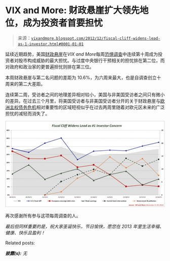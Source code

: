 <!--yml

category: 未分类

date: 2024-05-18 16:20:19

-->

# VIX and More: 财政悬崖扩大领先地位，成为投资者首要担忧

> 来源：[`vixandmore.blogspot.com/2012/12/fiscal-cliff-widens-lead-as-1-investor.html#0001-01-01`](http://vixandmore.blogspot.com/2012/12/fiscal-cliff-widens-lead-as-1-investor.html#0001-01-01)

延续近期趋势，美国[财政悬崖](http://vixandmore.blogspot.com/search/label/fiscal%20cliff)在*VIX and More*每周[恐惧调查](http://vixandmore.blogspot.com/search/label/Fear%20poll)中连续第十周成为投资者对股市构成威胁的最大担忧。与过度中央银行干预相关的担忧排在第二位，而对政府和政治家的更普遍担忧则排在第三位。

本周财政悬崖与第二名问题的差距为 10.6%，为六周来最大，也是自调查创立十周来的第二大差距。

连续第二周，受访者之间的地理差异相对较小，美国与非美国受访者之间只有微小的差异。在过去三个月里，将美国受访者与非美国受访者分开的关于财政悬崖与[欧洲主权债务危机](http://vixandmore.blogspot.com/search/label/European%20sovereign%20debt%20crisis)相对重要性的区域短视似乎在过去两周里随着对欧元区未来的广泛担忧的减轻而消失了。

![](img/0022207df751a7d5381dc46de2d1dfdf.png)

再次感谢所有参与这项每周调查的人。

*最后但同样重要的是，祝大家圣诞快乐，节日愉快，愿您在 2013 年里生活幸福、健康、快乐且盈利！*

Related posts:

***披露(s):*** *无*
